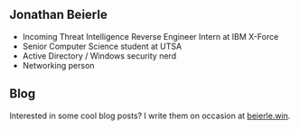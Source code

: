 ## Jonathan Beierle
- Incoming Threat Intelligence Reverse Engineer Intern at IBM X-Force
- Senior Computer Science student at UTSA
- Active Directory / Windows security nerd
- Networking person

## Blog
Interested in some cool blog posts? I write them on occasion at [beierle.win](https://beierle.win).
